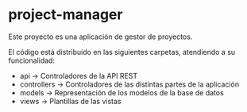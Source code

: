 # project-manager

Este proyecto es una aplicación de gestor de proyectos.

El código está distribuido en las siguientes carpetas, atendiendo a su funcionalidad:

 * api -> Controladores de la API REST
 * controllers -> Controladores de las distintas partes de la aplicación
 * models -> Representación de los modelos de la base de datos
 * views -> Plantillas de las vistas